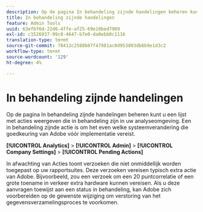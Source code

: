 ```yaml
---
description: Op de pagina In behandeling zijnde handelingen beheren kunt u een lijst met acties weergeven die in behandeling zijn in uw analyseomgeving. Een in behandeling zijnde actie is om het even welke systeemverandering die goedkeuring van Adobe vóór implementatie vereist.
title: In behandeling zijnde handelingen
feature: Admin Tools
uuid: 63efbf6d-22d6-4ffe-af25-69e10bed7989
exl-id: c1526937-99c8-4647-b7e0-da0ebb0c1116
translation-type: tm+mt
source-git-commit: 78412c2588b07f47981ac0d953893db6b9e1d3c2
workflow-type: tm+mt
source-wordcount: '129'
ht-degree: 4%

---
```


# In behandeling zijnde handelingen

Op de pagina In behandeling zijnde handelingen beheren kunt u een lijst met acties weergeven die in behandeling zijn in uw analyseomgeving. Een in behandeling zijnde actie is om het even welke systeemverandering die goedkeuring van Adobe vóór implementatie vereist.

**[!UICONTROL Analytics]** > **[!UICONTROL Admin]** > **[!UICONTROL Company Settings]** > **[!UICONTROL Pending Actions]**

In afwachting van Acties toont verzoeken die niet onmiddellijk worden toegepast op uw rapportsuites. Deze verzoeken vereisen typisch extra actie van Adobe. Bijvoorbeeld, zou een verzoek om een 20 puntcorrelatie of een grote toename in verkeer extra hardware kunnen vereisen. Als u deze aanvragen toewijst aan een status in behandeling, kan Adobe zich voorbereiden op de gewenste wijziging om verstoring van het gegevensverzamelingsproces te voorkomen.
